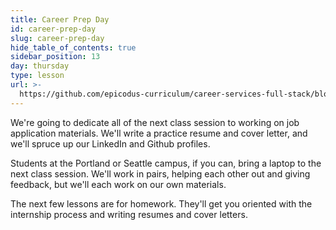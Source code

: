 ```yaml
---
title: Career Prep Day
id: career-prep-day
slug: career-prep-day
hide_table_of_contents: true
sidebar_position: 13
day: thursday
type: lesson
url: >-
  https://github.com/epicodus-curriculum/career-services-full-stack/blob/main/4_resumes_coverletters_career_prep_day_homework.md
---
```


We're going to dedicate all of the next class session to working on job application materials. We'll write a practice resume and cover letter, and we'll spruce up our LinkedIn and Github profiles.

Students at the Portland or Seattle campus, if you can, bring a laptop to the next class session. We'll work in pairs, helping each other out and giving feedback, but we'll each work on our own materials.

The next few lessons are for homework. They'll get you oriented with the internship process and writing resumes and cover letters.
